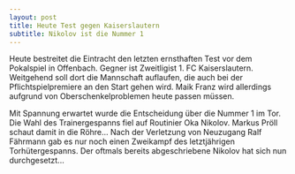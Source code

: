 ```yaml
---
layout: post
title: Heute Test gegen Kaiserslautern
subtitle: Nikolov ist die Nummer 1
---
```


Heute bestreitet die Eintracht den letzten ernsthaften Test vor dem Pokalspiel in Offenbach. Gegner ist Zweitligist 1. FC Kaiserslautern. Weitgehend soll dort die Mannschaft auflaufen, die auch bei der Pflichtspielpremiere an den Start gehen wird. Maik Franz wird allerdings aufgrund von Oberschenkelproblemen heute passen müssen.

Mit Spannung erwartet wurde die Entscheidung über die Nummer 1 im Tor. Die Wahl des Trainergespanns fiel auf Routinier Oka Nikolov. Markus Pröll schaut damit in die Röhre... Nach der Verletzung von Neuzugang Ralf Fährmann gab es nur noch einen Zweikampf des letztjährigen Torhütergespanns. Der oftmals bereits abgeschriebene Nikolov hat sich nun durchgesetzt...
